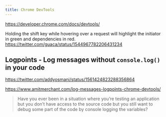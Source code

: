 ```yaml
---
title: Chrome DevTools
---
```


https://developer.chrome.com/docs/devtools/

Holding the shift key while hovering over a request will highlight the initiator in green and dependencies in red. https://twitter.com/guaca/status/1544967782206431234

## Logpoints - Log messages without `console.log()` in your code

https://twitter.com/addyosmani/status/1561424823288356864

https://www.amitmerchant.com/log-messages-logpoints-chrome-devtools/

> Have you ever been in a situation where you’re testing an application but you don’t have access to the source code but you still want to debug some part of the code by console logging the variables?
